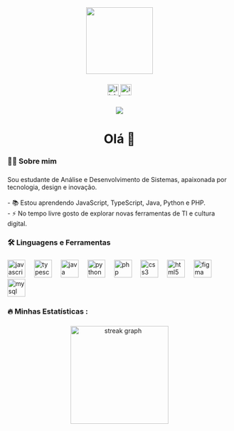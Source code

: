 <div align="center">
  <img height="150" src="https://media.giphy.com/media/COYGe9rZvfiaQ/giphy.gif"  />
</div>

###

<div align="center">
  <a href="https://www.linkedin.com/in/isabellageovana" target="_blank">
    <img src="https://img.shields.io/static/v1?message=LinkedIn&logo=linkedin&label=&color=0077B5&logoColor=white&labelColor=&style=for-the-badge" height="25" alt="linkedin logo"  />
  </a>
  <a href="https://instagram.com/isamadson" target="_blank">
    <img src="https://img.shields.io/static/v1?message=Instagram&logo=instagram&label=&color=E4405F&logoColor=white&labelColor=&style=for-the-badge" height="25" alt="instagram logo"  />
  </a>
</div>

###

<div align="center">
  <img src="https://visitor-badge.laobi.icu/badge?page_id=isabellageoo.isabellageoo&"  />
</div>

###

<h1 align="center">Olá 👋</h1>

###

<h3 align="left">👩‍💻 Sobre mim</h3>

###

<p align="left">Sou estudante de Análise e Desenvolvimento de Sistemas, apaixonada por tecnologia, design e inovação.<br><br>- 📚 Estou aprendendo JavaScript, TypeScript, Java, Python e PHP.<br>- ⚡ No tempo livre gosto de explorar novas ferramentas de TI e cultura digital.</p>

###

<h3 align="left">🛠 Linguagens e Ferramentas</h3>

###

<div align="left">
  <img src="https://cdn.jsdelivr.net/gh/devicons/devicon/icons/javascript/javascript-original.svg" height="40" alt="javascript logo"  />
  <img width="12" />
  <img src="https://cdn.jsdelivr.net/gh/devicons/devicon/icons/typescript/typescript-original.svg" height="40" alt="typescript logo"  />
  <img width="12" />
  <img src="https://cdn.jsdelivr.net/gh/devicons/devicon/icons/java/java-original-wordmark.svg" height="40" alt="java logo"  />
  <img width="12" />
  <img src="https://cdn.jsdelivr.net/gh/devicons/devicon/icons/python/python-original.svg" height="40" alt="python logo"  />
  <img width="12" />
  <img src="https://cdn.jsdelivr.net/gh/devicons/devicon/icons/php/php-original.svg" height="40" alt="php logo"  />
  <img width="12" />
  <img src="https://cdn.jsdelivr.net/gh/devicons/devicon/icons/css3/css3-original-wordmark.svg" height="40" alt="css3 logo"  />
  <img width="12" />
  <img src="https://cdn.jsdelivr.net/gh/devicons/devicon/icons/html5/html5-original-wordmark.svg" height="40" alt="html5 logo"  />
  <img width="12" />
  <img src="https://cdn.jsdelivr.net/gh/devicons/devicon/icons/figma/figma-original.svg" height="40" alt="figma logo"  />
  <img width="12" />
  <img src="https://cdn.jsdelivr.net/gh/devicons/devicon/icons/mysql/mysql-original-wordmark.svg" height="40" alt="mysql logo"  />
</div>

###

<h3 align="left">🔥 Minhas Estatísticas :</h3>

###

<div align="center">
  <img src="https://streak-stats.demolab.com?user=SEUUSUARIO&locale=pt-br&mode=daily&theme=dark&hide_border=false&border_radius=5" height="220" alt="streak graph"  />
</div>
